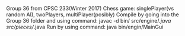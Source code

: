 Group 36 from CPSC 233(Winter 2017)
Chess game: singlePlayer(vs random AI), twoPlayers, multiPlayer(posibly) 
Compile by going into the Group 36 folder and using command:
    javac -d bin/ src/engine/*.java src/pieces/*.java
Run by using command:
    java bin/engin/MainGui